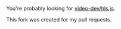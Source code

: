 You're probably looking for [video-dev/hls.js](https://github.com/video-dev/hls.js).

This fork was created for my pull requests.
